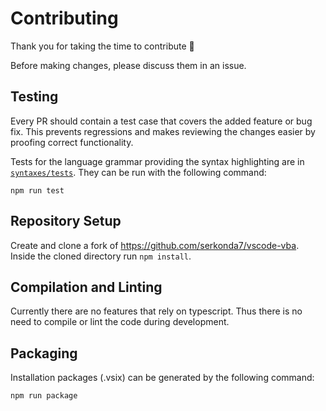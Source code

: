 # Contributing
Thank you for taking the time to contribute :tada:

Before making changes, please discuss them in an issue.

## Testing
Every PR should contain a test case that covers the added feature or bug fix.
This prevents regressions and makes reviewing the changes easier by proofing correct functionality.

Tests for the language grammar providing the syntax highlighting are in [`syntaxes/tests`](syntaxes/tests/).
They can be run with the following command:
```
npm run test
```

## Repository Setup
Create and clone a fork of https://github.com/serkonda7/vscode-vba.
Inside the cloned directory run `npm install`.

## Compilation and Linting
Currently there are no features that rely on typescript.
Thus there is no need to compile or lint the code during development.

## Packaging
Installation packages (.vsix) can be generated by the following command:
```
npm run package
```
